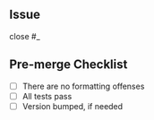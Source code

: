## Issue
close #_

## Pre-merge Checklist
- [ ] There are no formatting offenses
- [ ] All tests pass
- [ ] Version bumped, if needed
